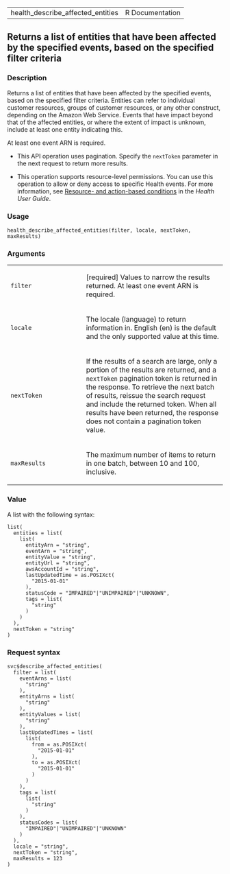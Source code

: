 <table style="width: 100%;">
<tbody>
<tr class="odd">
<td>health_describe_affected_entities</td>
<td style="text-align: right;">R Documentation</td>
</tr>
</tbody>
</table>

## Returns a list of entities that have been affected by the specified events, based on the specified filter criteria

### Description

Returns a list of entities that have been affected by the specified
events, based on the specified filter criteria. Entities can refer to
individual customer resources, groups of customer resources, or any
other construct, depending on the Amazon Web Service. Events that have
impact beyond that of the affected entities, or where the extent of
impact is unknown, include at least one entity indicating this.

At least one event ARN is required.

-   This API operation uses pagination. Specify the `nextToken`
    parameter in the next request to return more results.

-   This operation supports resource-level permissions. You can use this
    operation to allow or deny access to specific Health events. For
    more information, see [Resource- and action-based
    conditions](https://docs.aws.amazon.com/health/latest/ug/security_iam_id-based-policy-examples.html#resource-action-based-conditions)
    in the *Health User Guide*.

### Usage

    health_describe_affected_entities(filter, locale, nextToken, maxResults)

### Arguments

<table>
<colgroup>
<col style="width: 35%" />
<col style="width: 65%" />
</colgroup>
<tbody>
<tr class="odd">
<td><code
id="health_describe_affected_entities_:_filter">filter</code></td>
<td><p>[required] Values to narrow the results returned. At least one
event ARN is required.</p></td>
</tr>
<tr class="even">
<td><code
id="health_describe_affected_entities_:_locale">locale</code></td>
<td><p>The locale (language) to return information in. English (en) is
the default and the only supported value at this time.</p></td>
</tr>
<tr class="odd">
<td><code
id="health_describe_affected_entities_:_nextToken">nextToken</code></td>
<td><p>If the results of a search are large, only a portion of the
results are returned, and a <code>nextToken</code> pagination token is
returned in the response. To retrieve the next batch of results, reissue
the search request and include the returned token. When all results have
been returned, the response does not contain a pagination token
value.</p></td>
</tr>
<tr class="even">
<td><code
id="health_describe_affected_entities_:_maxResults">maxResults</code></td>
<td><p>The maximum number of items to return in one batch, between 10
and 100, inclusive.</p></td>
</tr>
</tbody>
</table>

### Value

A list with the following syntax:

    list(
      entities = list(
        list(
          entityArn = "string",
          eventArn = "string",
          entityValue = "string",
          entityUrl = "string",
          awsAccountId = "string",
          lastUpdatedTime = as.POSIXct(
            "2015-01-01"
          ),
          statusCode = "IMPAIRED"|"UNIMPAIRED"|"UNKNOWN",
          tags = list(
            "string"
          )
        )
      ),
      nextToken = "string"
    )

### Request syntax

    svc$describe_affected_entities(
      filter = list(
        eventArns = list(
          "string"
        ),
        entityArns = list(
          "string"
        ),
        entityValues = list(
          "string"
        ),
        lastUpdatedTimes = list(
          list(
            from = as.POSIXct(
              "2015-01-01"
            ),
            to = as.POSIXct(
              "2015-01-01"
            )
          )
        ),
        tags = list(
          list(
            "string"
          )
        ),
        statusCodes = list(
          "IMPAIRED"|"UNIMPAIRED"|"UNKNOWN"
        )
      ),
      locale = "string",
      nextToken = "string",
      maxResults = 123
    )
